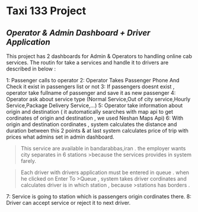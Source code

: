 # Taxi 133 Project
## _Operator & Admin Dashboard + Driver Application_


This project has 2 dashboards for Admin & Operators to handling online cab services.
The routin for take a services and handle it to drivers are described in below :

1: Passenger calls to operator
2: Operator Takes Passenger Phone And Check it exist in passengers list or not
3: If passengers doesnt exist , operator take fullname of passenger and save it as new passenger
4: Operator ask about service type (Normal Service,Out of city service,Hourly Service,Package Delivery Service,...)
5: Operator take information about origin and destination ( it automatically searches with map api to get cordinates of origin and destination , we used Neshan Maps Api)
6: With origin and destination cordinates , system calculates the distance and duration between this 2 points & at last system calculates price of trip with prices what admins set in admin dashboard.

>This service are available in bandarabbas,iran . the employer wants city separates in 6 stations >because the services provides in system farely.

>Each driver with drivers application must be entered in queue . when he clicked on Enter To >Queue , system takes driver cordinates and calculates driver is in which station , because >stations has borders .

7: Service is going to station which is passengers origin cordinates there.
8: Driver can accept service or reject it to next driver.
